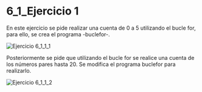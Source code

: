 # 6_1_Ejercicio 1

En este ejercicio se pide realizar una cuenta de 0 a 5 utilizando el bucle for, para ello, se crea el programa -buclefor-.

![Ejercicio 6_1_1_1](https://user-images.githubusercontent.com/54320247/65624629-e661d780-df8f-11e9-8f46-f8cc5d5b44df.jpg)

Posteriormente se pide que utilizando el bucle for se realice una cuenta de los números pares hasta 20. Se modifica el programa buclefor para realizarlo.

![Ejercicio 6_1_1_2](https://user-images.githubusercontent.com/54320247/65624630-e661d780-df8f-11e9-8688-5a808cbca717.jpg)
